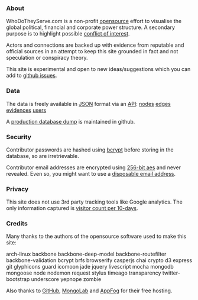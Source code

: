 ### About

WhoDoTheyServe.com is a non-profit [opensource] effort to visualise the
global political, financial and corporate power structure.
A secondary purpose is to highlight possible
[conflict of interest][coi].

Actors and connections are backed up with evidence from reputable and official
sources in an attempt to keep this site grounded in fact and not speculation
or conspiracy theory.

This site is experimental and open to new ideas/suggestions which
you can add to [github issues][issues].

### Data

The data is freely available in [JSON] format via an [API]:
[nodes](http://wdts.eu01.aws.af.cm/api/nodes)
[edges](http://wdts.eu01.aws.af.cm/api/edges)
[evidences](http://wdts.eu01.aws.af.cm/api/evidences)
[users](http://wdts.eu01.aws.af.cm/api/users)

A [production database dump][db-dump] is maintained in github.

### Security

Contributor passwords are hashed using [bcrypt] before storing in the
database, so are irretrievable.

Contributor email addresses are encrypted using [256-bit aes][aes]
and never revealed.
Even so, you might want to use a [disposable email address][disp-email].

### Privacy

This site does not use 3rd party tracking tools like Google analytics.
The only information captured is
[visitor count per 10-days](http://wdts.eu01.aws.af.cm/api/hive/n-hits-2013).

### Credits

Many thanks to the authors of the opensource software used to make this site:

arch-linux
backbone
backbone-deep-model
backbone-routefilter
backbone-validation
bcrypt
brfs
browserify
casperjs
chai
crypto
d3
express
git
glyphicons
guard
icomoon
jade
jquery
livescript
mocha
mongodb
mongoose
node
nodemon
request
stylus
timeago
transparency
twitter-bootstrap
underscore
yepnope
zombie

Also thanks to [GitHub], [MongoLab] and [AppFog] for their free hosting.


[appfog]:     http://appfog.com
[aes]:        http://en.wikipedia.org/wiki/Advanced_Encryption_Standard
[api]:        http://en.wikipedia.org/wiki/Application_programming_interface
[bcrypt]:     https://github.com/ncb000gt/node.bcrypt.js
[beta]:       https://en.wikipedia.org/wiki/Software_release_life_cycle
[coi]:        http://en.wikipedia.org/wiki/Conflict_of_interest
[db-dump]:    https://github.com/dizzib/prod-db-dump 
[disp-email]: http://en.wikipedia.org/wiki/Disposable_e-mail_address
[github]:     https://github.com
[graph]:      #/graph
[issues]:     https://github.com/dizzib/WhoDoTheyServe.com/issues
[json]:       http://en.wikipedia.org/wiki/Json
[mongolab]:   http://mongolab.com
[opensource]: https://github.com/dizzib/WhoDoTheyServe.com
